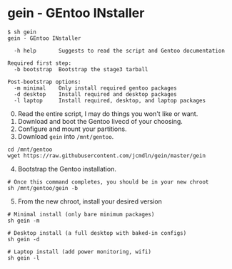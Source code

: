 # gein - GEntoo INstaller

```
$ sh gein
gein - GEntoo INstaller

  -h help       Suggests to read the script and Gentoo documentation

Required first step:
  -b bootstrap  Bootstrap the stage3 tarball

Post-bootstrap options:
  -m minimal    Only install required gentoo packages
  -d desktop    Install required and desktop packages
  -l laptop     Install required, desktop, and laptop packages
```

0) Read the entire script, I may do things you won't like or want.
1) Download and boot the Gentoo livecd of your choosing.
2) Configure and mount your partitions.
3) Download `gein` into `/mnt/gentoo`.
```
cd /mnt/gentoo
wget https://raw.githubusercontent.com/jcmdln/gein/master/gein
```

4) Bootstrap the Gentoo installation.
```
# Once this command completes, you should be in your new chroot
sh /mnt/gentoo/gein -b
```

5) From the new chroot, install your desired version
```
# Minimal install (only bare minimum packages)
sh gein -m

# Desktop install (a full desktop with baked-in configs)
sh gein -d

# Laptop install (add power monitoring, wifi)
sh gein -l
```

